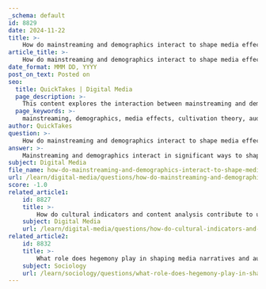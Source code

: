```yaml
---
_schema: default
id: 8829
date: 2024-11-22
title: >-
    How do mainstreaming and demographics interact to shape media effects on society?
article_title: >-
    How do mainstreaming and demographics interact to shape media effects on society?
date_format: MMM DD, YYYY
post_on_text: Posted on
seo:
  title: QuickTakes | Digital Media
  page_description: >-
    This content explores the interaction between mainstreaming and demographics in shaping media effects on society, emphasizing how heavy media consumption influences attitudes while considering diverse audience backgrounds.
  page_keywords: >-
    mainstreaming, demographics, media effects, cultivation theory, audience characteristics, social norms, Mean World Syndrome, media representation, viewer perception, resonance
author: QuickTakes
question: >-
    How do mainstreaming and demographics interact to shape media effects on society?
answer: >-
    Mainstreaming and demographics interact in significant ways to shape media effects on society, particularly through the lens of cultivation theory. Mainstreaming refers to the process by which heavy television viewers, regardless of their demographic backgrounds, develop similar attitudes and beliefs due to their shared exposure to media content. This phenomenon occurs when the narratives and portrayals presented in mainstream media become widely accepted and normalized, leading to a convergence of perspectives among diverse audience groups.\n\nDemographics, on the other hand, encompass various characteristics of the audience, such as age, gender, ethnicity, and socio-economic status. These factors can influence how individuals interpret and respond to media messages. For instance, while heavy viewers from different demographic backgrounds may begin to share similar views due to mainstreaming, light viewers from those same demographics may hold divergent opinions. This divergence can lead to a disparity in how media content is perceived and internalized across different groups.\n\nThe interaction between mainstreaming and demographics can be illustrated through the concept of resonance, which posits that media effects are amplified when the content aligns with the viewer's real-life experiences. For example, if a particular demographic group sees their experiences reflected in media narratives, the impact of those narratives is likely to be stronger. Conversely, if the media content does not resonate with their lived experiences, the effects may be less pronounced.\n\nResearch has shown that mainstreaming can lead to a homogenization of beliefs, particularly regarding social issues, crime, and violence. Heavy viewers may come to perceive the world in ways that align with the most common messages depicted in media, often leading to a skewed understanding of reality, as seen in the Mean World Syndrome. This cognitive bias suggests that individuals who consume a lot of violent content may view the world as more dangerous than it actually is.\n\nIn summary, the interplay between mainstreaming and demographics highlights how media consumption can shape societal norms and individual perceptions. While mainstreaming fosters a shared worldview among heavy viewers, demographic factors can influence the extent and nature of these media effects, leading to a complex landscape of media influence on society. Understanding this interaction is crucial for analyzing the broader implications of media representation and its impact on various audience segments.
subject: Digital Media
file_name: how-do-mainstreaming-and-demographics-interact-to-shape-media-effects-on-society.md
url: /learn/digital-media/questions/how-do-mainstreaming-and-demographics-interact-to-shape-media-effects-on-society
score: -1.0
related_article1:
    id: 8827
    title: >-
        How do cultural indicators and content analysis contribute to understanding media effects?
    subject: Digital Media
    url: /learn/digital-media/questions/how-do-cultural-indicators-and-content-analysis-contribute-to-understanding-media-effects
related_article2:
    id: 8832
    title: >-
        What role does hegemony play in shaping media narratives and audience beliefs?
    subject: Sociology
    url: /learn/sociology/questions/what-role-does-hegemony-play-in-shaping-media-narratives-and-audience-beliefs
---
```


&nbsp;